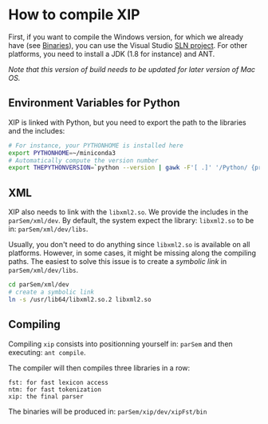 # How to compile XIP

First, if you want to compile the Windows version, for which we already have (see [Binaries](https://github.com/clauderouxster/XIP/tree/main/Windows/Binaries)), you can use the Visual Studio [SLN project](https://github.com/clauderouxster/XIP/blob/main/Windows/XIP7/xipdll2.sln).
For other platforms, you need to install a JDK (1.8 for instance) and ANT.

*Note that this version of build needs to be updated for later version of Mac OS.*

## Environment Variables for Python

XIP is linked with Python, but you need to export the path to the libraries and the includes:

```sh
# For instance, your PYTHONHOME is installed here
export PYTHONHOME=~/miniconda3
# Automatically compute the version number
export THEPYTHONVERSION=`python --version | gawk -F'[ .]' '/Python/ {print $2 "."  $3}'`
```

## XML

XIP also needs to link with the `libxml2.so`. We provide the includes in the `parSem/xml/dev`.
By default, the system expect the library: `libxml2.so` to be in: `parSem/xml/dev/libs`.

Usually, you don't need to do anything since `libxml2.so` is available on all platforms. However, in some cases, it might be missing along the compiling paths. 
The easiest to solve this issue is to create a _symbolic link_ in `parSem/xml/dev/libs`.

```sh
cd parSem/xml/dev
# create a symbolic link
ln -s /usr/lib64/libxml2.so.2 libxml2.so
```

## Compiling

Compiling `xip` consists into positionning yourself in: `parSem` and then executing: `ant compile`.

The compiler will then compiles three libraries in a row:

```
fst: for fast lexicon access
ntm: for fast tokenization
xip: the final parser
```

The binaries will be produced in: `parSem/xip/dev/xipFst/bin`
